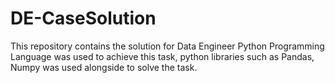 # DE-CaseSolution
This repository contains the solution for Data Engineer
Python Programming Language was used to achieve this task, python libraries such as Pandas, Numpy was used alongside to solve the task.
